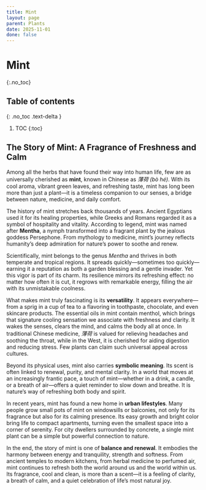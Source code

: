 ```yaml
---
title: Mint
layout: page
parent: Plants
date: 2025-11-01
done: false
---
```


# Mint
{:.no_toc}

## Table of contents
{: .no_toc .text-delta }

1. TOC
{:toc}

## The Story of Mint: A Fragrance of Freshness and Calm

Among all the herbs that have found their way into human life, few are as universally cherished as **mint**, known in Chinese as _薄荷 (bò hé)_. With its cool aroma, vibrant green leaves, and refreshing taste, mint has long been more than just a plant—it is a timeless companion to our senses, a bridge between nature, medicine, and daily comfort.

The history of mint stretches back thousands of years. Ancient Egyptians used it for its healing properties, while Greeks and Romans regarded it as a symbol of hospitality and vitality. According to legend, mint was named after **Mentha**, a nymph transformed into a fragrant plant by the jealous goddess Persephone. From mythology to medicine, mint’s journey reflects humanity’s deep admiration for nature’s power to soothe and renew.

Scientifically, mint belongs to the genus _Mentha_ and thrives in both temperate and tropical regions. It spreads quickly—sometimes too quickly—earning it a reputation as both a garden blessing and a gentle invader. Yet this vigor is part of its charm. Its resilience mirrors its refreshing effect: no matter how often it is cut, it regrows with remarkable energy, filling the air with its unmistakable coolness.

What makes mint truly fascinating is its **versatility**. It appears everywhere—from a sprig in a cup of tea to a flavoring in toothpaste, chocolate, and even skincare products. The essential oils in mint contain menthol, which brings that signature cooling sensation we associate with freshness and clarity. It wakes the senses, clears the mind, and calms the body all at once. In traditional Chinese medicine, _薄荷_ is valued for relieving headaches and soothing the throat, while in the West, it is cherished for aiding digestion and reducing stress. Few plants can claim such universal appeal across cultures.

Beyond its physical uses, mint also carries **symbolic meaning**. Its scent is often linked to renewal, purity, and mental clarity. In a world that moves at an increasingly frantic pace, a touch of mint—whether in a drink, a candle, or a breath of air—offers a quiet reminder to slow down and breathe. It is nature’s way of refreshing both body and spirit.

In recent years, mint has found a new home in **urban lifestyles**. Many people grow small pots of mint on windowsills or balconies, not only for its fragrance but also for its calming presence. Its easy growth and bright color bring life to compact apartments, turning even the smallest space into a corner of serenity. For city dwellers surrounded by concrete, a single mint plant can be a simple but powerful connection to nature.

In the end, the story of mint is one of **balance and renewal**. It embodies the harmony between energy and tranquility, strength and softness. From ancient temples to modern kitchens, from herbal medicine to perfumed air, mint continues to refresh both the world around us and the world within us. Its fragrance, cool and clean, is more than a scent—it is a feeling of clarity, a breath of calm, and a quiet celebration of life’s most natural joy.